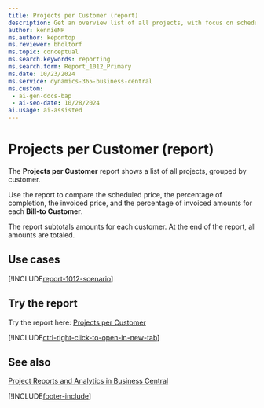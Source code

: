 ```yaml
---
title: Projects per Customer (report)
description: Get an overview list of all projects, with focus on scheduled price, percentage of completion, and invoiced amounts for each customer.
author: kennieNP
ms.author: kepontop
ms.reviewer: bholtorf
ms.topic: conceptual
ms.search.keywords: reporting
ms.search.form: Report_1012_Primary
ms.date: 10/23/2024
ms.service: dynamics-365-business-central
ms.custom:
 - ai-gen-docs-bap
 - ai-seo-date: 10/28/2024
ai.usage: ai-assisted
---
```


# Projects per Customer (report)

The **Projects per Customer** report shows a list of all projects, grouped by customer.

Use the report to compare the scheduled price, the percentage of completion, the invoiced price, and the percentage of invoiced amounts for each **Bill-to Customer**.

The report subtotals amounts for each customer. At the end of the report, all amounts are totaled.

## Use cases

[!INCLUDE[report-1012-scenario](../includes/report-1012-scenario-include.md)]

<!-- 

Prompt

Below is a report in an ERP system. Provide 3-4 use cases for different personas working with projects

Format like this:    
  
As a <persona>, use the report to    
* use case 1  
* use case 2    

Do not capitalize the persona names. 

Do not start lines with "Use the data to"

## Report name
Projects per Customer

## Report description
The *Projects per Customer* report shows a list of all projects, grouped by customer. 
The report allows you to compare the scheduled price, the percentage of completion, the invoiced price, and the percentage of invoiced amounts for each **Bill-to Customer**.

### What the report does

### Use cases
Get an overview list of all projects, grouped by customer with a focus on scheduled price, percentage of completion, and invoiced amounts.

Please include your data sources and URLs

-->

## Try the report

Try the report here: [Projects per Customer](https://businesscentral.dynamics.com?report=1012)

[!INCLUDE[ctrl-right-click-to-open-in-new-tab](../includes/ctrl-right-click-to-open-in-new-tab.md)]

## See also

[Project Reports and Analytics in Business Central](../project-reports.md)  

[!INCLUDE[footer-include](../includes/footer-banner.md)]